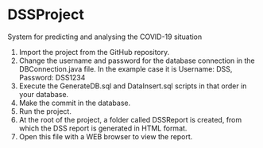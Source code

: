 # DSSProject
System for predicting and analysing the COVID-19 situation

1. Import the project from the GitHub repository.
2. Change the username and password for the database connection in the DBConnection.java file. In the example case it is Username: DSS, Password: DSS1234
3. Execute the GenerateDB.sql and DataInsert.sql scripts in that order in your database.
4. Make the commit in the database.
5. Run the project.
6. At the root of the project, a folder called DSSReport is created, from which the DSS report is generated in HTML format.
7. Open this file with a WEB browser to view the report.
